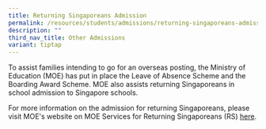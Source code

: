 ```yaml
---
title: Returning Singaporeans Admission
permalink: /resources/students/admissions/returning-singaporeans-admission/
description: ""
third_nav_title: Other Admissions
variant: tiptap
---
```

To assist families intending to go for an overseas posting, the Ministry of Education (MOE) has put in place the Leave of Absence Scheme and the Boarding Award Scheme. MOE also assists returning Singaporeans in school admission to Singapore schools.

  

For more information on the admission for returning Singaporeans, please visit MOE's website on MOE Services for Returning Singaporeans (RS) [here](https://www.moe.gov.sg/returning-singaporeans).
